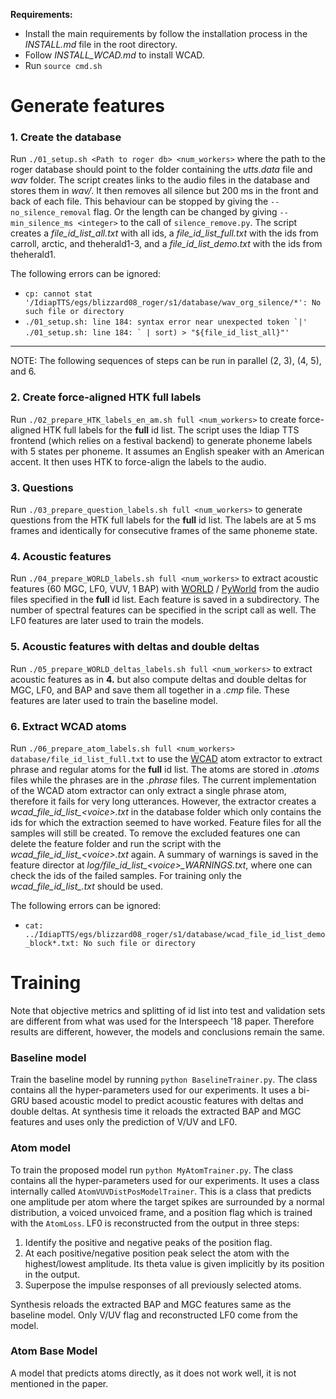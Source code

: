**Requirements:**
- Install the main requirements by follow the installation process in the *INSTALL.md* file in the root directory.  
- Follow *INSTALL_WCAD.md* to install WCAD.  
- Run ``source cmd.sh``  


# Generate features

### 1. Create the database
Run `./01_setup.sh <Path to roger db> <num_workers>` where the path to the roger database should point to the folder containing the *utts.data* file and *wav* folder. The script creates links to the audio files in the database and stores them in *wav/*. It then removes all silence but 200 ms in the front and back of each file. This behaviour can be stopped by giving the `--no_silence_removal` flag. Or the length can be changed by giving `--min_silence_ms <integer>` to the call of `silence_remove.py`. The script creates a *file_id_list_all.txt* with all ids, a *file_id_list_full.txt* with the ids from carroll, arctic, and theherald1-3, and a *file_id_list_demo.txt* with the ids from theherald1.

The following errors can be ignored:
* `cp: cannot stat '/IdiapTTS/egs/blizzard08_roger/s1/database/wav_org_silence/*': No such file or directory`
* ``./01_setup.sh: line 184: syntax error near unexpected token `|'``  
  ``./01_setup.sh: line 184: ` | sort) > "${file_id_list_all}"'``

***
NOTE: The following sequences of steps can be run in parallel (2, 3), (4, 5), and 6.

### 2. Create force-aligned HTK full labels
Run `./02_prepare_HTK_labels_en_am.sh full <num_workers>` to create force-aligned HTK full labels for the **full** id list. The script uses the Idiap TTS frontend (which relies on a festival backend) to generate phoneme labels with 5 states per phoneme. It assumes an English speaker with an American accent. It then uses HTK to force-align the labels to the audio.

### 3. Questions
Run `./03_prepare_question_labels.sh full <num_workers>` to generate questions from the HTK full labels for the **full** id list. The labels are at 5 ms frames and identically for consecutive frames of the same phoneme state.

### 4. Acoustic features
Run `./04_prepare_WORLD_labels.sh full <num_workers>` to extract acoustic features (60 MGC, LF0, VUV, 1 BAP) with [WORLD](https://github.com/mmorise/World) / [PyWorld](https://github.com/JeremyCCHsu/Python-Wrapper-for-World-Vocoder) from the audio files specified in the **full** id list. Each feature is saved in a subdirectory. The number of spectral features can be specified in the script call as well. The LF0 features are later used to train the models.

### 5. Acoustic features with deltas and double deltas
Run `./05_prepare_WORLD_deltas_labels.sh full <num_workers>` to extract acoustic features as in **4.** but also compute deltas and double deltas for MGC, LF0, and BAP and save them all together in a *.cmp* file. These features are later used to train the baseline model.

### 6. Extract WCAD atoms
Run `./06_prepare_atom_labels.sh full <num_workers> database/file_id_list_full.txt` to use the [WCAD](https://github.com/b-schnell/wcad) atom extractor to extract phrase and regular atoms for the **full** id list. The atoms are stored in *.atoms* files while the phrases are in the *.phrase* files. The current implementation of the WCAD atom extractor can only extract a single phrase atom, therefore it fails for very long utterances. However, the extractor creates a *wcad_file_id_list_\<voice>.txt* in the database folder which only contains the ids for which the extraction seemed to have worked. Feature files for all the samples will still be created. To remove the excluded features one can delete the feature folder and run the script with the *wcad_file_id_list_\<voice>.txt* again. A summary of warnings is saved in the feature director at *log/file_id_list_\<voice>_WARNINGS.txt*, where one can check the ids of the failed samples. For training only the *wcad_file_id_list_<voice>.txt* should be used.

The following errors can be ignored:
* `cat: ../IdiapTTS/egs/blizzard08_roger/s1/database/wcad_file_id_list_demo_block*.txt: No such file or directory`


# Training
Note that objective metrics and splitting of id list into test and validation sets are different from what was used for the Interspeech '18 paper. Therefore results are different, however, the models and conclusions remain the same.

### Baseline model
Train the baseline model by running `python BaselineTrainer.py`. The class contains all the hyper-parameters used for our experiments. It uses a bi-GRU based acoustic model to predict acoustic features with deltas and double deltas. At synthesis time it reloads the extracted BAP and MGC features and uses only the prediction of V/UV and LF0.

### Atom model
To train the proposed model run `python MyAtomTrainer.py`. The class contains all the hyper-parameters used for our experiments. It uses a class internally called `AtomVUVDistPosModelTrainer`. This is a class that predicts one amplitude per atom where the target spikes are surrounded by a normal distribution, a voiced unvoiced frame, and a position flag which is trained with the `AtomLoss`. LF0 is reconstructed from the output in three steps:
 1) Identify the positive and negative peaks of the position flag.
 1) At each positive/negative position peak select the atom with the highest/lowest amplitude. Its theta value is given implicitly by its position in the output.
 1) Superpose the impulse responses of all previously selected atoms.
 
Synthesis reloads the extracted BAP and MGC features same as the baseline model. Only V/UV flag and reconstructed LF0 come from the model.

### Atom Base Model
A model that predicts atoms directly, as it does not work well, it is not mentioned in the paper.